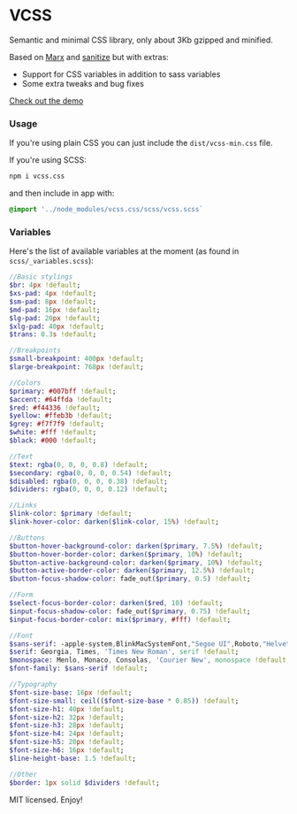 # VCSS

Semantic and minimal CSS library, only about 3Kb gzipped and minified.

Based on [Marx](https://mblode.github.io/marx/) and [sanitize](https://csstools.github.io/sanitize.css/) but with extras:

* Support for CSS variables in addition to sass variables
* Some extra tweaks and bug fixes

[Check out the demo](https://eldoy.github.io/vcss/)

### Usage

If you're using plain CSS you can just include the `dist/vcss-min.css` file.

If you're using SCSS:
```bash
npm i vcss.css
```

and then include in app with:
```sass
@import '../node_modules/vcss.css/scss/vcss.scss`
```

### Variables

Here's the list of available variables at the moment (as found in `scss/_variables.scss`):

```sass
//Basic stylings
$br: 4px !default;
$xs-pad: 4px !default;
$sm-pad: 8px !default;
$md-pad: 16px !default;
$lg-pad: 20px !default;
$xlg-pad: 40px !default;
$trans: 0.3s !default;

//Breakpoints
$small-breakpoint: 400px !default;
$large-breakpoint: 768px !default;

//Colors
$primary: #007bff !default;
$accent: #64ffda !default;
$red: #f44336 !default;
$yellow: #ffeb3b !default;
$grey: #f7f7f9 !default;
$white: #fff !default;
$black: #000 !default;

//Text
$text: rgba(0, 0, 0, 0.8) !default;
$secondary: rgba(0, 0, 0, 0.54) !default;
$disabled: rgba(0, 0, 0, 0.38) !default;
$dividers: rgba(0, 0, 0, 0.12) !default;

//Links
$link-color: $primary !default;
$link-hover-color: darken($link-color, 15%) !default;

//Buttons
$button-hover-background-color: darken($primary, 7.5%) !default;
$button-hover-border-color: darken($primary, 10%) !default;
$button-active-background-color: darken($primary, 10%) !default;
$button-active-border-color: darken($primary, 12.5%) !default;
$button-focus-shadow-color: fade_out($primary, 0.5) !default;

//Form
$select-focus-border-color: darken($red, 10) !default;
$input-focus-shadow-color: fade_out($primary, 0.75) !default;
$input-focus-border-color: mix($primary, #fff) !default;

//Font
$sans-serif: -apple-system,BlinkMacSystemFont,"Segoe UI",Roboto,"Helvetica Neue",Arial,sans-serif,"Apple Color Emoji","Segoe UI Emoji","Segoe UI Symbol" !default;
$serif: Georgia, Times, 'Times New Roman', serif !default;
$monospace: Menlo, Monaco, Consolas, 'Courier New', monospace !default;
$font-family: $sans-serif !default;

//Typography
$font-size-base: 16px !default;
$font-size-small: ceil(($font-size-base * 0.85)) !default;
$font-size-h1: 40px !default;
$font-size-h2: 32px !default;
$font-size-h3: 28px !default;
$font-size-h4: 24px !default;
$font-size-h5: 20px !default;
$font-size-h6: 16px !default;
$line-height-base: 1.5 !default;

//Other
$border: 1px solid $dividers !default;
```

MIT licensed. Enjoy!
